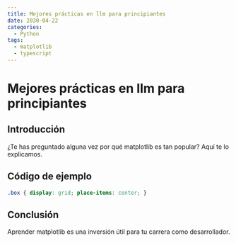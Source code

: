 ```yaml
---
title: Mejores prácticas en llm para principiantes
date: 2030-04-22
categories:
  - Python
tags:
  - matplotlib
  - typescript
---
```


# Mejores prácticas en llm para principiantes

## Introducción

¿Te has preguntado alguna vez por qué matplotlib es tan popular? Aquí te lo explicamos.

## Código de ejemplo

```css
.box { display: grid; place-items: center; }
```

## Conclusión

Aprender matplotlib es una inversión útil para tu carrera como desarrollador.